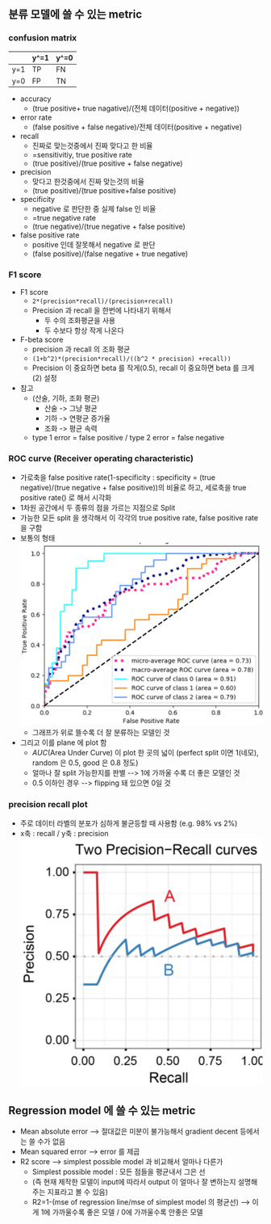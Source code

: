 ## 분류 모델에 쓸 수 있는 metric
### confusion matrix
|     | y^=1 | y^=0 |
|-----|------|------|
| y=1 | TP   | FN   |
| y=0 | FP   | TN   |

* accuracy
	* (true positive+ true nagative)/(전체 데이터(positive + negative))
* error rate
	* (false positive + false negative)/전체 데이터(positive + negative)
* recall
	* 진짜로 맞는것중에서 진짜 맞다고 한 비율
	* =sensitivitiy, true positive rate
	* (true positive)/(true positive + false negative)
* precision
	* 맞다고 한것중에서 진짜 맞는것의 비율
	* (true positive)/(true positive+false positive)
* specificity
	* negative 로 판단한 중 실제 false 인 비율
	* =true negative rate
	* (true negative)/(true negative + false positive)
* false positive rate
	* positive 인데 잘못해서 negative 로 판단
	* (false positive)/(false negative + true negative)

### F1 score
* F1 score
	* `2*(precision*recall)/(precision+recall)`
	* Precision 과 recall 을 한번에 나타내기 위해서
		* 두 수의 조화평균을 사용
		* 두 수보다 항상 작게 나온다
* F-beta score
	* precision 과 recall 의 조화 평균
	* `(1+b^2)*(precision*recall)/((b^2 * precision) +recall))`
	* Precision 이 중요하면 beta 를 작게(0.5), recall 이 중요하면 beta 를 크게(2) 설정
* 참고
	* (산술, 기하, 조화 평균)
		* 산술 -> 그냥 평균
		* 기하 -> 연평균 증가율
		* 조화 -> 평균 속력
	* type 1 error = false positive / type 2 error = false negative


### ROC curve (Receiver operating characteristic)
* 가로축을 false positive rate(1-specificity : specificity = (true negative)/(true negative + false positive))의 비율로 하고, 세로축을 true positive rate() 로 해서 시각화
* 1차원 공간에서 두 종류의 점을 가르는 지점으로 Split 
* 가능한 모든 split 을 생각해서 이 각각의 true positive rate, false positive rate 을 구함
* 보통의 형태
![roc_curve](images/2_1.PNG "roc_curve")
	- 그래프가 위로 뜰수록 더 잘 분류하는 모델인 것
* 그리고 이를 plane 에 plot 함
	* *AUC*(Area Under Curve) 이 plot 한 곳의 넓이
	(perfect split 이면 1(네모), random 은 0.5, good 은 0.8 정도)
	* 얼마나 잘 split 가능한지를 판별 --> 1에 가까울 수록 더 좋은 모델인 것
	* 0.5 이하인 경우 --> flipping 돼 있으면 0일 것

### precision recall plot
* 주로 데이터 라벨의 분포가 심하게 불균등할 때 사용함
(e.g. 98% vs 2%)
* x축 : recall / y축 : precision
![pr_plot](images/2_2.PNG "pr_plot")


## Regression model 에 쓸 수 있는 metric
* Mean absolute error --> 절대값은 미분이 불가능해서 gradient decent 등에서는 쓸 수가 없음
* Mean squared error --> error 를 제곱
* R2 score --> simplest possible model 과 비교해서 얼마나 다른가
	* Simplest possible model : 모든 점들을 평균내서 그은 선
	* (즉 현재 제작한 모델이 input에 따라서 output 이 얼마나 잘 변하는지 설명해주는 지표라고 볼 수 있음)
	* R2=1-(mse of regression line/mse of simplest model 의 평균선)
		--> 이게 1에 가까울수록 좋은 모델 / 0에 가까울수록 안좋은 모델
